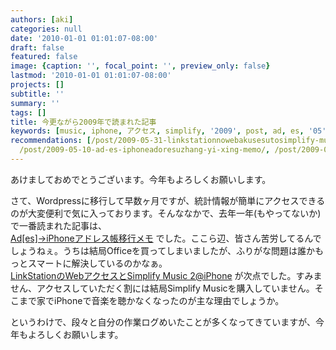 ```yaml
---
authors: [aki]
categories: null
date: '2010-01-01 01:01:07-08:00'
draft: false
featured: false
image: {caption: '', focal_point: '', preview_only: false}
lastmod: '2010-01-01 01:01:07-08:00'
projects: []
subtitle: ''
summary: ''
tags: []
title: 今更ながら2009年で読まれた記事
keywords: [music, iphone, アクセス, simplify, '2009', post, ad, es, '05', 移行]
recommendations: [/post/2009-05-31-linkstationnowebakusesutosimplify-music-2-at-iphone/,
  /post/2009-05-10-ad-es-iphoneadoresuzhang-yi-xing-memo/, /post/2009-05-07-sayonarawillcom-sayonaraad-es/]
---
```


あけましておめでとうございます。今年もよろしくお願いします。

さて、Wordpressに移行して早数ヶ月ですが、統計情報が簡単にアクセスできるのが大変便利で気に入っております。そんななかで、去年一年(もやってないか)で一番読まれた記事は、  
[Ad[es]→iPhoneアドレス帳移行メモ](/post/2009-05-10-ad-es-iphoneadoresuzhang-yi-xing-memo) でした。ここら辺、皆さん苦労してるんでしょうねぇ。うちは結局Officeを買ってしまいましたが、ふりがな問題は誰かもっとスマートに解決しているのかなぁ。  
[LinkStationのWebアクセスとSimplify Music 2@iPhone](/post/2009-05-31-linkstationnowebakusesutosimplify-music-2-at-iphone/) が次点でした。すみません、アクセスしていただく割には結局Simplify Musicを購入していません。そこまで家でiPhoneで音楽を聴かなくなったのが主な理由でしょうか。

というわけで、段々と自分の作業ログめいたことが多くなってきていますが、今年もよろしくお願いします。
